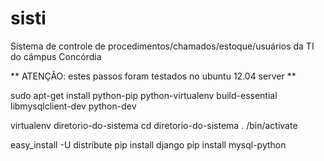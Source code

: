  sisti
 =====

 Sistema de controle de procedimentos/chamados/estoque/usuários da TI do câmpus Concórdia

 ** ATENÇÃO: estes passos foram testados no ubuntu 12.04 server **

 sudo apt-get install python-pip python-virtualenv build-essential libmysqlclient-dev python-dev

 virtualenv diretorio-do-sistema
 cd diretorio-do-sistema
 . /bin/activate

 easy_install -U distribute
 pip install django
 pip install mysql-python




